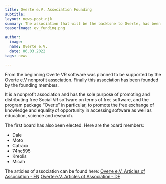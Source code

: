 ```yaml
---
title: Overte e.V. Association Founding
subtitle: 
layout: news-post.njk
summary: The association that will be the backbone to Overte, has been founded.  
teaserImage: ev_funding.png

author:
  image: 
  name: Overte e.V.
  date: 06.03.2022
tags: news

---
```


From the beginning Overte VR software was planned to be supported by the Overte e.V nonprofit association. 
Finally this association has been founded by the founding members. 

It is a nonprofit association and has the sole purpose of promoting and distributing free Social VR software on terms of free software, and the program package “Overte” in particular, to promote the free exchange of knowledge and equality of opportunity in accessing software as well as education, science and research.

The first board has also been elected. Here are the board members:
- Dale
- Moto
- Catraxx   
- 74hc595   
- Kreolis   
- Micah   

The articles of association can be found here:
[Overte e.V. Articles of Association - EN](https://buyanvr-organizational-code-draft.readthedocs.io/en/latest/)
[Overte e.V. Articles of Association - DE](https://buyanvr-organizational-code-draft.readthedocs.io/de/latest/)
